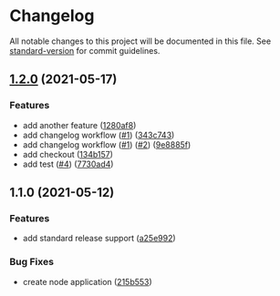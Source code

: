 # Changelog

All notable changes to this project will be documented in this file. See [standard-version](https://github.com/conventional-changelog/standard-version) for commit guidelines.

## [1.2.0](https://github.com/RichardMEN11/changelog-test/compare/v1.1.0...v1.2.0) (2021-05-17)


### Features

* add another feature ([1280af8](https://github.com/RichardMEN11/changelog-test/commit/1280af8334387cd14612d6a5611df24b668c0ddf))
* add changelog workflow ([#1](https://github.com/RichardMEN11/changelog-test/issues/1)) ([343c743](https://github.com/RichardMEN11/changelog-test/commit/343c7438d80a81fa4078ee8d63f6420a37849dad))
* add changelog workflow ([#1](https://github.com/RichardMEN11/changelog-test/issues/1)) ([#2](https://github.com/RichardMEN11/changelog-test/issues/2)) ([9e8885f](https://github.com/RichardMEN11/changelog-test/commit/9e8885fb353bced5af65ad57079c857bd767a609))
* add checkout ([134b157](https://github.com/RichardMEN11/changelog-test/commit/134b1573e11d7f79ba822ac15bef08fe41502b35))
* add test ([#4](https://github.com/RichardMEN11/changelog-test/issues/4)) ([7730ad4](https://github.com/RichardMEN11/changelog-test/commit/7730ad4f0a05a6f8c4f8ab27fd5c21d475d3a4e3))

## 1.1.0 (2021-05-12)


### Features

* add standard release support ([a25e992](https://github.com/RichardMEN11/changelog-test/commit/a25e9925392516c0c35092ada3156cda5ad4ff79))


### Bug Fixes

* create node application ([215b553](https://github.com/RichardMEN11/changelog-test/commit/215b5535af557fd5859d77d825a983cdc7abac7c))
